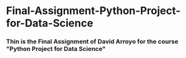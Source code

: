 # Final-Assignment-Python-Project-for-Data-Science
### Thin is the Final Assignment of David Arroyo for the course "Python Project for Data Science"
